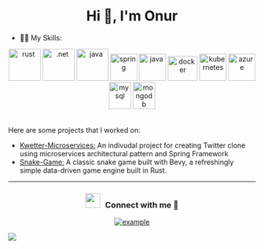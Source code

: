 <h1 align="center">Hi 👋, I'm Onur</h1>


<!-- - 🔭 I’m currently studying **Software Engineering**
- 🤝 I’m currently learning **Golang**.
- 🌱 I’m currently looking for a **graduation internship**.
- ♟ We can play some games of **Chess** -->
- 🧑‍💻 My Skills:

<p align="center">
      <img src="https://www.vectorlogo.zone/logos/rust-lang/rust-lang-icon.svg" alt="rust" width="65" height="65"/>
      <img src="https://upload.wikimedia.org/wikipedia/commons/e/ee/.NET_Core_Logo.svg" alt=".net" width="65" height="65"/> 
      <img src="https://www.vectorlogo.zone/logos/java/java-icon.svg" alt="java" width="65" height="65"/> 
      <img src="https://www.vectorlogo.zone/logos/springio/springio-icon.svg" alt="spring" width="55" height="55"/>
      <img src="https://www.vectorlogo.zone/logos/reactjs/reactjs-icon.svg" alt="java" width="55" height="55"/>
      <img src="https://www.vectorlogo.zone/logos/docker/docker-official.svg" alt="docker" width="60" height="50"/>
      <img src="https://www.vectorlogo.zone/logos/kubernetes/kubernetes-icon.svg" alt="kubernetes" width="55" height="55"/>
      <img src="https://www.vectorlogo.zone/logos/microsoft_azure/microsoft_azure-icon.svg" alt="azure" width="55" height="55"/>
      <img src="https://www.vectorlogo.zone/logos/mysql/mysql-icon.svg" alt="mysql" width="45" height="55"/>
      <img src="https://www.vectorlogo.zone/logos/mongodb/mongodb-icon.svg" alt="mongodb" width="45" height="55"/>
</p>

<br>
Here are some projects that I worked on:

- [Kwetter-Microservices:](https://github.com/oererenn/kwetter-microservices) An indivudal project for creating Twitter clone using microservices architectural pattern and Spring Framework
- [Snake-Game:](https://github.com/oererenn/bevy-snake) A classic snake game built with Bevy, a refreshingly simple data-driven game engine built in Rust. 

---

<h3 align="center" > <img src="https://media.giphy.com/media/iY8CRBdQXODJSCERIr/giphy.gif" width="30" height="30" style="margin-right: 10px;">Connect with me 🤝 </h3>

<div style="margin-top:10px" align="center">
  <div>
   <a href="https://linkedin.com/in/oereren" target="_blank">
      <img src="https://img.shields.io/badge/Linked%20In-0A66C2.svg?style=for-the-badge&logo=linkedin&logoColor=white" alt="example"/>
    </a>
  </div>
</div>


![](https://komarev.com/ghpvc/?username=oererenn&color=brightgreen)
